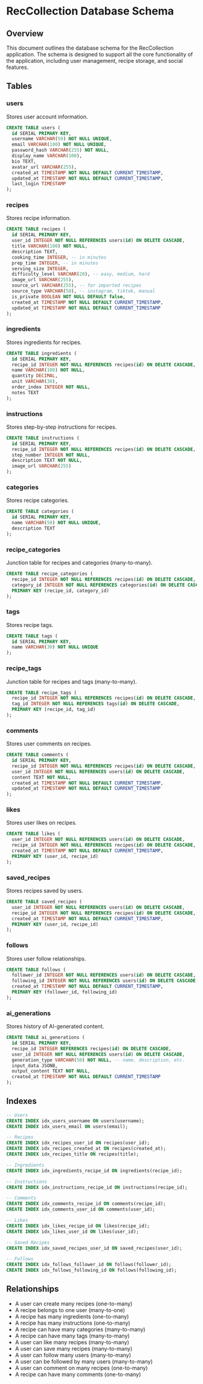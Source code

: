 # RecCollection Database Schema

## Overview
This document outlines the database schema for the RecCollection application. The schema is designed to support all the core functionality of the application, including user management, recipe storage, and social features.

## Tables

### users
Stores user account information.

```sql
CREATE TABLE users (
  id SERIAL PRIMARY KEY,
  username VARCHAR(50) NOT NULL UNIQUE,
  email VARCHAR(100) NOT NULL UNIQUE,
  password_hash VARCHAR(255) NOT NULL,
  display_name VARCHAR(100),
  bio TEXT,
  avatar_url VARCHAR(255),
  created_at TIMESTAMP NOT NULL DEFAULT CURRENT_TIMESTAMP,
  updated_at TIMESTAMP NOT NULL DEFAULT CURRENT_TIMESTAMP,
  last_login TIMESTAMP
);
```

### recipes
Stores recipe information.

```sql
CREATE TABLE recipes (
  id SERIAL PRIMARY KEY,
  user_id INTEGER NOT NULL REFERENCES users(id) ON DELETE CASCADE,
  title VARCHAR(100) NOT NULL,
  description TEXT,
  cooking_time INTEGER, -- in minutes
  prep_time INTEGER, -- in minutes
  serving_size INTEGER,
  difficulty_level VARCHAR(20), -- easy, medium, hard
  image_url VARCHAR(255),
  source_url VARCHAR(255), -- for imported recipes
  source_type VARCHAR(50), -- instagram, tiktok, manual
  is_private BOOLEAN NOT NULL DEFAULT false,
  created_at TIMESTAMP NOT NULL DEFAULT CURRENT_TIMESTAMP,
  updated_at TIMESTAMP NOT NULL DEFAULT CURRENT_TIMESTAMP
);
```

### ingredients
Stores ingredients for recipes.

```sql
CREATE TABLE ingredients (
  id SERIAL PRIMARY KEY,
  recipe_id INTEGER NOT NULL REFERENCES recipes(id) ON DELETE CASCADE,
  name VARCHAR(100) NOT NULL,
  quantity DECIMAL,
  unit VARCHAR(30),
  order_index INTEGER NOT NULL,
  notes TEXT
);
```

### instructions
Stores step-by-step instructions for recipes.

```sql
CREATE TABLE instructions (
  id SERIAL PRIMARY KEY,
  recipe_id INTEGER NOT NULL REFERENCES recipes(id) ON DELETE CASCADE,
  step_number INTEGER NOT NULL,
  description TEXT NOT NULL,
  image_url VARCHAR(255)
);
```

### categories
Stores recipe categories.

```sql
CREATE TABLE categories (
  id SERIAL PRIMARY KEY,
  name VARCHAR(50) NOT NULL UNIQUE,
  description TEXT
);
```

### recipe_categories
Junction table for recipes and categories (many-to-many).

```sql
CREATE TABLE recipe_categories (
  recipe_id INTEGER NOT NULL REFERENCES recipes(id) ON DELETE CASCADE,
  category_id INTEGER NOT NULL REFERENCES categories(id) ON DELETE CASCADE,
  PRIMARY KEY (recipe_id, category_id)
);
```

### tags
Stores recipe tags.

```sql
CREATE TABLE tags (
  id SERIAL PRIMARY KEY,
  name VARCHAR(30) NOT NULL UNIQUE
);
```

### recipe_tags
Junction table for recipes and tags (many-to-many).

```sql
CREATE TABLE recipe_tags (
  recipe_id INTEGER NOT NULL REFERENCES recipes(id) ON DELETE CASCADE,
  tag_id INTEGER NOT NULL REFERENCES tags(id) ON DELETE CASCADE,
  PRIMARY KEY (recipe_id, tag_id)
);
```

### comments
Stores user comments on recipes.

```sql
CREATE TABLE comments (
  id SERIAL PRIMARY KEY,
  recipe_id INTEGER NOT NULL REFERENCES recipes(id) ON DELETE CASCADE,
  user_id INTEGER NOT NULL REFERENCES users(id) ON DELETE CASCADE,
  content TEXT NOT NULL,
  created_at TIMESTAMP NOT NULL DEFAULT CURRENT_TIMESTAMP,
  updated_at TIMESTAMP NOT NULL DEFAULT CURRENT_TIMESTAMP
);
```

### likes
Stores user likes on recipes.

```sql
CREATE TABLE likes (
  user_id INTEGER NOT NULL REFERENCES users(id) ON DELETE CASCADE,
  recipe_id INTEGER NOT NULL REFERENCES recipes(id) ON DELETE CASCADE,
  created_at TIMESTAMP NOT NULL DEFAULT CURRENT_TIMESTAMP,
  PRIMARY KEY (user_id, recipe_id)
);
```

### saved_recipes
Stores recipes saved by users.

```sql
CREATE TABLE saved_recipes (
  user_id INTEGER NOT NULL REFERENCES users(id) ON DELETE CASCADE,
  recipe_id INTEGER NOT NULL REFERENCES recipes(id) ON DELETE CASCADE,
  created_at TIMESTAMP NOT NULL DEFAULT CURRENT_TIMESTAMP,
  PRIMARY KEY (user_id, recipe_id)
);
```

### follows
Stores user follow relationships.

```sql
CREATE TABLE follows (
  follower_id INTEGER NOT NULL REFERENCES users(id) ON DELETE CASCADE,
  following_id INTEGER NOT NULL REFERENCES users(id) ON DELETE CASCADE,
  created_at TIMESTAMP NOT NULL DEFAULT CURRENT_TIMESTAMP,
  PRIMARY KEY (follower_id, following_id)
);
```

### ai_generations
Stores history of AI-generated content.

```sql
CREATE TABLE ai_generations (
  id SERIAL PRIMARY KEY,
  recipe_id INTEGER REFERENCES recipes(id) ON DELETE CASCADE,
  user_id INTEGER NOT NULL REFERENCES users(id) ON DELETE CASCADE,
  generation_type VARCHAR(50) NOT NULL, -- name, description, etc.
  input_data JSONB,
  output_content TEXT NOT NULL,
  created_at TIMESTAMP NOT NULL DEFAULT CURRENT_TIMESTAMP
);
```

## Indexes

```sql
-- Users
CREATE INDEX idx_users_username ON users(username);
CREATE INDEX idx_users_email ON users(email);

-- Recipes
CREATE INDEX idx_recipes_user_id ON recipes(user_id);
CREATE INDEX idx_recipes_created_at ON recipes(created_at);
CREATE INDEX idx_recipes_title ON recipes(title);

-- Ingredients
CREATE INDEX idx_ingredients_recipe_id ON ingredients(recipe_id);

-- Instructions
CREATE INDEX idx_instructions_recipe_id ON instructions(recipe_id);

-- Comments
CREATE INDEX idx_comments_recipe_id ON comments(recipe_id);
CREATE INDEX idx_comments_user_id ON comments(user_id);

-- Likes
CREATE INDEX idx_likes_recipe_id ON likes(recipe_id);
CREATE INDEX idx_likes_user_id ON likes(user_id);

-- Saved Recipes
CREATE INDEX idx_saved_recipes_user_id ON saved_recipes(user_id);

-- Follows
CREATE INDEX idx_follows_follower_id ON follows(follower_id);
CREATE INDEX idx_follows_following_id ON follows(following_id);
```

## Relationships

- A user can create many recipes (one-to-many)
- A recipe belongs to one user (many-to-one)
- A recipe has many ingredients (one-to-many)
- A recipe has many instructions (one-to-many)
- A recipe can have many categories (many-to-many)
- A recipe can have many tags (many-to-many)
- A user can like many recipes (many-to-many)
- A user can save many recipes (many-to-many)
- A user can follow many users (many-to-many)
- A user can be followed by many users (many-to-many)
- A user can comment on many recipes (one-to-many)
- A recipe can have many comments (one-to-many)
